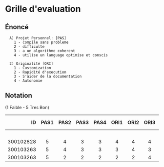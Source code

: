 # Grille d'evaluation


## Énoncé

```
  A) Projet Personnel: [PAS]
    1 - compile sans probleme
    2 - difficulte
    3 - a un algorithme coherent
    4 - utilise un language optimise et conscis

  2) Originalité [ORI]
    1 - Customization
    2 - Rapidité d'execution
    3 - S'aider de la documentation
    4 - Autonomie
```


## Notation 

(1 Faible - 5 Tres Bon)

|     ID    |PAS1|PAS2|PAS3|PAS4|ORI1|ORI2|ORI3|ORI4| Points (8*5)                     |
|----------:|:--:|:--:|:--:|:--:|:--:|:--:|:--:|:--:|----------------------------------|  
|           |    |    |    |    |    |    |    |    | Comments                         |
| 300102828 |  5 |  4 |  3 |  3 |  4 |  4 |  4 |  5 |                                  |  
| 300103263 |  5 |  4 |  3 |  3 |  3 |  4 |  3 |  4 |                                  | 
| 300103263 |  5 |  2 |  2 |  2 |  2 |  2 |  4 |  4 |                                  |  


